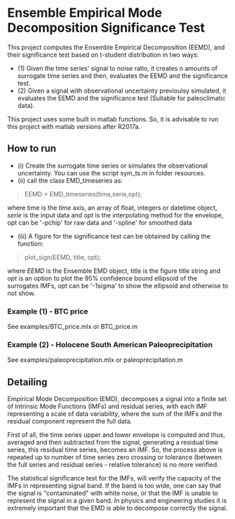 # Ensemble Empirical Mode Decomposition Significance Test #

This project computes the Ensemble Empirical Decomposition (EEMD), and their significance test based on t-student distribution in two ways:
* (1) Given the time series' signal to noise ratio, it creates n amounts of surrogate time series and then, evaluates the EEMD and the significance test.
* (2) Given a signal with observational uncertainty previoulsy simulated, it evaluates the EEMD and the significance test (Suitable for paleoclimatic data).

This project uses some built in matlab functions. So, it is advisable to run this project with matlab versions after R2017a.

## How to run ##

* (i)  Create the surrogate time series or simulates the observational uncertainty. You can use the script sym_ts.m in folder resources.
* (ii) call the class EMD_timeseries as:

> EEMD = EMD_timeseries(time,serie,opt);

where time is the *time* axis, an array of float, integers or datetime object, *serie* is the input data and *opt* is the interpolating method 
for the envelope, opt can be '-pchip' for raw data and '-spline' for smoothed data 

* (iii) A figure for the significance test can be obtained by calling the function:

> plot_sign(EEMD, title, opt);

where *EEMD* is the Ensemble EMD object, title is the figure title string and *opt* is an option to plot the 95% confidence bound ellipsoid of 
the surrogates IMFs, opt can be '-1sigma' to show the ellipsoid and otherwise to not show.

### Example (1) - BTC price ###
See examples/BTC_price.mlx or BTC_price.m

### Example (2) - Holocene South American Paleoprecipitation ###
See examples/paleoprecipitation.mlx or paleoprecipitation.m

## Detailing ##

Empirical Mode Decomposition (EMD), decomposes a signal into a finite set of Intrinsic Mode Functions (IMFs) and residual series, with each IMF representing a scale of data variability, where the sum of the IMFs and the residual component represent the full data.

First of all, the time series upper and lower envelope is computed and thus, averaged and then subtracted from the signal, generating a residual time series, this residual time series, becomes an IMF. So, the process above is repeated up to number of time series zero crossing or tolerance (between the full series and residual series - relative tolerance) is no more verified.

The statistical significance test for the IMFs, will verify the capacity of the IMFs in representing signal band. If the band is too wide, one can say that the signal is "contaminated" with white noise, or that the IMF is unable to represent the signal in a given band. In physics and engineering studies it is extremely important that the EMD
is able to decompose correctly the signal. 

